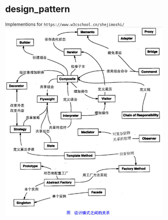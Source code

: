 # design_pattern

###
Implementions for `https://www.w3cschool.cn/shejimoshi/`
![img](./the-relationship-between-design-patterns.jpg)
